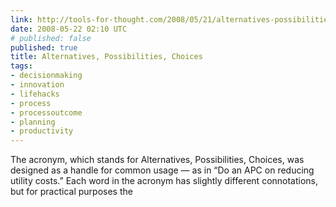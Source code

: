 ```yaml
---
link: http://tools-for-thought.com/2008/05/21/alternatives-possibilities-choices/?&owa_from=feed&owa_sid=
date: 2008-05-22 02:10 UTC
# published: false
published: true
title: Alternatives, Possibilities, Choices
tags:
- decisionmaking
- innovation
- lifehacks
- process
- processoutcome
- planning
- productivity
---
```


The acronym, which stands for Alternatives, Possibilities, Choices, was designed as a handle for common usage — as in “Do an APC on reducing utility costs.” Each word in the acronym has slightly different connotations, but for practical purposes the
